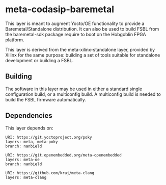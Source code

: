 # meta-codasip-baremetal

This layer is meant to augment Yocto/OE functionality to provide a
Baremetal/Standalone distribution. It can also be used to build
FSBL from the baremetal-sdk package require to boot on the Hobgoblin
FPGA platform.

This layer is derived from the meta-xilinx-standalone layer,
provided by Xilinx for the same purpose: building a set of tools
suitable for standalone development or building a FSBL.

## Building

The software in this layer may be used in either a standard single
configuration build, or a multiconfig build.  A multiconfig build is
needed to build the FSBL firmware automatically.

## Dependencies

This layer depends on:

	URI: https://git.yoctoproject.org/poky
	layers: meta, meta-poky
	branch: nanbield

	URI: https://git.openembedded.org/meta-openembedded
	layers: meta-oe
	branch: nanbield

	URI: https://github.com/kraj/meta-clang
	layers: meta-clang
